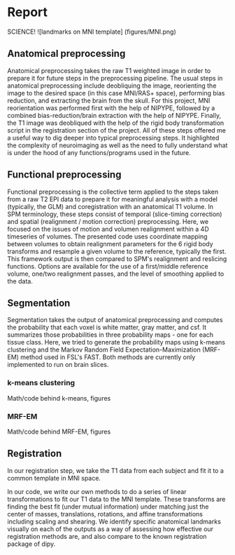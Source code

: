 # Report

SCIENCE!
![landmarks on MNI template]
(figures/MNI.png)

## Anatomical preprocessing
Anatomical preprocessing takes the raw T1 weighted image in order to prepare it for future steps in the preprocessing pipeline. The usual steps in anatomical preprocessing include deobliquing the image, reorienting the image to the desired space (in this case MNI/RAS+ space), performing bias reduction, and extracting the brain from the skull. For this project, MNI reorientation was performed first with the help of NIPYPE, followed by a combined bias-reduction/brain extraction with the help of NIPYPE. Finally, the T1 image was deobliqued with the help of the rigid body transformation script in the registration section of the project. All of these steps offered me a useful way to dig deeper into typical preprocessing steps. It highlighted the complexity of neuroimaging as well as the need to fully understand what is under the hood of any functions/programs used in the future.

## Functional preprocessing
Functional preprocessing is the collective term applied to the steps taken from a raw T2 EPI data to prepare it for meaningful analysis with a model (typically, the GLM) and coregistration with an anatomical T1 volume. In SPM terminology, these steps consist of temporal (slice-timing correction) and spatial (realignment / motion correction) preprocessing. Here, we focused on the issues of motion and volumen realignment within a 4D timeseries of volumes. The presented code uses coordinate mapping between volumes to obtain realignment parameters for the 6 rigid body transforms and resample a given volume to the reference, typically the first. This framework output is then compared to SPM's realignment and reslicing functions. Options are available for the use of a first/middle reference volume, one/two realignment passes, and the level of smoothing applied to the data. 

## Segmentation
Segmentation takes the output of anatomical preprocessing and computes the probability that each voxel is white matter, gray matter, and csf. It summarizes those probabilities in three probability maps - one for each tissue class. Here, we tried to generate the probability maps using k-means clustering and the Markov Random Field Expectation-Maximization (MRF-EM) method used in FSL's FAST. Both methods are currently only implemented to run on brain slices.

### k-means clustering
Math/code behind k-means, figures

### MRF-EM
Math/code behind MRF-EM, figures

## Registration
In our registration step, we take the T1 data from each subject and fit it to a common template in MNI space.

In our code, we write our own methods to do a series of linear transformations to fit our T1 data to the MNI template. These transforms are finding the best fit (under mutual information) under matching just the center of masses, translations, rotations, and affine transformations including scaling and shearing. We identify specific anatomical landmarks visually on each of the outputs as a way of assessing how effective our registration methods are, and also compare to the known registration package of dipy.
